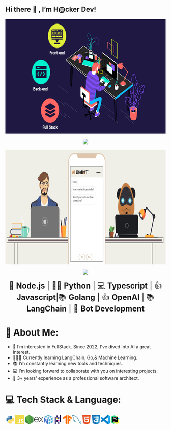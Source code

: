## Hi there 👋 , I’m H@cker Dev!
<p align="center">
  <img src="Logo.gif" alt="LOGO" width="850px" height="359px" />
</p>

<p align="center">
  <a href="https://github.com/DenverCoder1/readme-typing-svg">
    <img src="https://readme-typing-svg.herokuapp.com/?lines=Full-Stack%20developer;3+%2B%20years%20of%20working%20experience;Being%20creative&center=true&width=380&height=45">
  </a>
</p>

<p align="center">
  <img src="chatbot.gif" alt="ChatBOT" width="850px" height="359px">
</p>
<p align="center">
  <a href="https://github.com/DenverCoder1/readme-typing-svg">
    <img src="https://readme-typing-svg.herokuapp.com/?lines=AI|ChatBOT%20developer;1+%2B%20years%20of%20working%20experience;Being%20passionate&center=true&width=380&height=45">
  </a>
</p>


<div align="center">
  <span style="font-size: 24px; line-height: 1.5;">
    🐍 <b>Node.js</b> | 👩‍💻 <b>Python</b> | 💻 <b>Typescript</b> | 👍 <b>Javascript</b>|📚 <b>Golang</b> | 👍 <b>OpenAI</b> | 📚 <b>LangChain</b> | 📝 <b>Bot     
     Development</b> 
  </span>
</div>

# 💫 About Me:

- 🧠 I’m interested in FullStack. Since 2022, I've dived into AI a great interest.
- 👨🏽‍🏫 Currently learning LangChain, Go,& Machine Learning.
- 📚  I’m constantly learning new tools and techniques.
- 💻  I’m looking forward to collaborate with you on interesting projects.
- 🏢 3+ years' experience as a professional software architect.


# 💻 Tech Stack & Language:
<img align="left" alt="Python" width="30px" src="https://raw.githubusercontent.com/devicons/devicon/master/icons/python/python-original.svg">
<img align="left" alt="JavaScript" width="30px" src="https://raw.githubusercontent.com/devicons/devicon/master/icons/javascript/javascript-plain.svg">
<img align="left" alt="Node.js" width="30px" src="https://raw.githubusercontent.com/devicons/devicon/master/icons/nodejs/nodejs-original.svg">
<img align="left" alt="Express" width="30px" src="https://raw.githubusercontent.com/devicons/devicon/master/icons/express/express-original.svg">
<img align="left" alt="Numpy" width="30px" src="https://raw.githubusercontent.com/devicons/devicon/master/icons/numpy/numpy-original.svg">
<img align="left" alt="Pandas" width="30px" src="https://raw.githubusercontent.com/devicons/devicon/master/icons/pandas/pandas-original.svg">
<img align="left" alt="TensorFlow" width="30px" src="https://raw.githubusercontent.com/devicons/devicon/master/icons/tensorflow/tensorflow-original.svg">
<img align="left" alt="MySQL" width="30px" src="https://raw.githubusercontent.com/devicons/devicon/master/icons/mysql/mysql-original.svg">
<img align="left" alt="HTML5" width="30px" src="https://raw.githubusercontent.com/devicons/devicon/master/icons/html5/html5-original.svg" />
<img align="left" alt="CSS3" width="30px" src="https://raw.githubusercontent.com/devicons/devicon/master/icons/css3/css3-original.svg" />
<img align="left" alt="Visual Studio Code" width="30px" src="https://raw.githubusercontent.com/devicons/devicon/master/icons/vscode/vscode-original.svg">
<img align="left" alt="PyCharm" width="30px" src="https://raw.githubusercontent.com/devicons/devicon/master/icons/pycharm/pycharm-original.svg">
<br>


<!---
bmarroc/bmarroc is a ✨ special ✨ repository because its `README.md` (this file) appears on your GitHub profile.
You can click the Preview link to take a look at your changes.
--->
